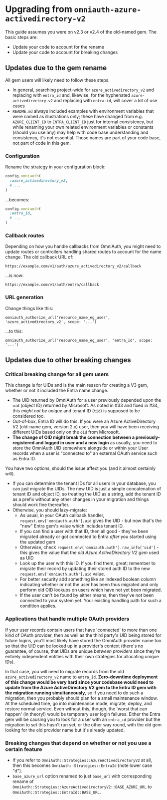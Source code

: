 # Upgrading from `omniauth-azure-activedirectory-v2`

This guide assumes you were on v2.3 or v2.4 of the old-named gem. The basic steps are:

* Update your code to account for the rename
* Update your code to account for breaking changes



## Updates due to the gem rename

All gem users will likely need to follow these steps.

* In general, searching project-wide for `azure_activedirectory_v2` and replacing with `entra_id` and, likewise, for the hyphenated `azure-activedirectory-v2` and replacing with `entra-id`, will cover a lot of use cases
* `README.md` always included examples with environment variables that were named as illustrations only; these have changed from e.g. `AZURE_CLIENT_ID` to `ENTRA_CLIENT_ID` just for internal consistency, but while renaming your own related environment variables or constants (should you use any) may help with code base understanding and consistency, it's not essential. Those names are part of _your_ code base, not part of code in this gem.

### Configuration

Rename the strategy in your configuration block:

```ruby
config.omniauth(
  :azure_activedirectory_v2,
  # ...
)
```

...becomes:

```ruby
config.omniauth(
  :entra_id,
  # ...
)
```

### Callback routes

Depending on how you handle callbacks from OmniAuth, you might need to update routes or controllers handling shared routes to account for the name change. The old callback URL of:

```
https://example.com/v1/auth/azure_activedirectory_v2/callback
```

...is now:

```
https://example.com/v1/auth/entra/callback
```

### URL generation

Change things like this:

```
omniauth_authorize_url('resource_name_eg_user', 'azure_activedirectory_v2', scope: '...')
```

...to this:

```
omniauth_authorize_url('resource_name_eg_user', 'entra_id', scope: '...')
```



## Updates due to other breaking changes

### Critical breaking change for all gem users

This change is for UIDs and is the main reason for creating a V3 gem, whether or not it included the Entra name change.

* The UID returned by OmniAuth for a user previously depended upon the `oid` (object ID) returned by Microsoft. As noted in #33 and fixed in #34, this _might not be unique_ and tenant ID (`tid`) is supposed to be considered too.
* Out-of-box, Entra ID will do this. If you were an Azure ActiveDirectory V2 (old-name gem, version 2.x) user, then you will have been receiving different UIDs based only on the `oid` from Microsoft.
* **The change of OID might break the connection between a previously-registered and logged in user and a new login** as usually, you need to store the OmniAuth UID somewhere alongside or within your User records when a user is "connected to" an external OAuth service such as Entra ID.

You have two options, should the issue affect you (and it almost certainly will).

* If you can determine the tenant IDs for all users in your database, you can just migrate the UIDs. The new UID is just a simple concatenation of tenant ID and object ID, so treating the UID as a string, add the tenant ID as a prefix without any other changes in your migration and things should work fine thereafter.
* Otherwise, you should lazy-migrate:
  - As usual, in your OAuth callback handler, `request.env['omniauth.auth'].uid` gives the UID - but now that's the "new" Entra gem's value which includes tenant ID.
  - If you can find a user with that ID, then all good - they've been migrated already or got connected to Entra *after* you started using the updated gem
  - Otherwise, check `request.env['omniauth.auth'].raw_info['oid']` - this gives the value that the *old Azure ActiveDirectory V2 gem* used as UID
  - Look up the user with this ID. If you find them, great; remember to migrate their record by updating their stored auth ID to the new `request.env['omniauth.auth'].uid` value.
  - For better security add something like an indexed boolean column indicating whether or not the user has been thus migrated and only perform old OID lookups on users which have not yet been migrated.
  - If the user can't be found by either means, then they've not been connected to your system yet. Your existing handling path for such a condition applies.

### Applications that handle multiple OAuth providers

If your user records contain users that have 'connected' to more than one kind of OAuth provider, then as well as the third party's UID being stored for future logins, you'll most likely have stored the OmniAuth provider name too so that the UID can be looked up in a provider's context (there's no guarantee, of course, that UIDs are unique *between providers* since they're entirely independent entities with their own strategies for allocating unique IDs).

In that case, you will need to migrate records from the old `azure_activedirectory_v2` name to `entra_id`. **Zero-downtime deployment of this change would be very hard since your codebase would need to update from the Azure ActiveDirectory V2 gem to the Entra ID gem with the migration running simultaneously**, so if you need to do such a migration, then you probably should plan for a small maintenance window. At the scheduled time, go into maintenance mode, migrate, deploy, and restore normal service. Even without this, though, the 'worst that can happen' (in theory!) would be temporary user login failures. Either the Entra gem will be causing you to look for a user with an `entra_id` provider but the migration to set this hasn't run yet, or the other way round, with the old gem looking for the old provider name but it's already updated.

### Breaking changes that depend on whether or not you use a certain feature

* If you refer to `OmniAuth::Strategies::AzureActivedirectoryV2` at all, then this becomes `OmniAuth::Strategies::EntraId` (note lower case "d").
* `base_azure_url` option renamed to just `base_url` with corresponding rename of `OmniAuth::Strategies::AzureActivedirectoryV2::BASE_AZURE_URL` to `OmniAuth::Strategies::EntraId::BASE_URL`.
